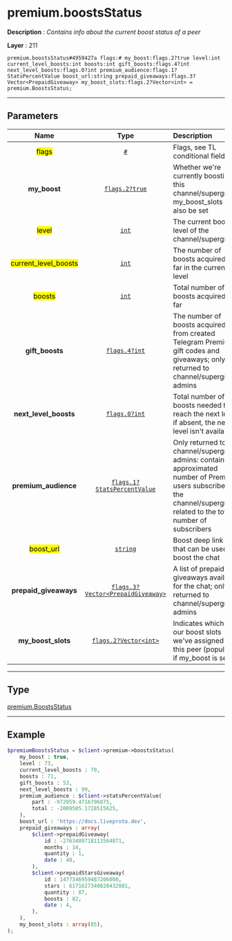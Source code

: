 # premium.boostsStatus

**Description** : *Contains info about the current boost status of a peer*

**Layer** : 211

```tl
premium.boostsStatus#4959427a flags:# my_boost:flags.2?true level:int current_level_boosts:int boosts:int gift_boosts:flags.4?int next_level_boosts:flags.0?int premium_audience:flags.1?StatsPercentValue boost_url:string prepaid_giveaways:flags.3?Vector<PrepaidGiveaway> my_boost_slots:flags.2?Vector<int> = premium.BoostsStatus;
```

---

## Parameters

| Name | Type | Description |
| :---: | :---: | :--- |
| <mark>flags</mark> | [`#`](type/#) | Flags, see TL conditional fields |
| **my_boost** | [`flags.2?true`](type/true) | Whether we're currently boosting this channel/supergroup, my_boost_slots will also be set |
| <mark>level</mark> | [`int`](type/int) | The current boost level of the channel/supergroup |
| <mark>current_level_boosts</mark> | [`int`](type/int) | The number of boosts acquired so far in the current level |
| <mark>boosts</mark> | [`int`](type/int) | Total number of boosts acquired so far |
| **gift_boosts** | [`flags.4?int`](type/int) | The number of boosts acquired from created Telegram Premium gift codes and giveaways; only returned to channel/supergroup admins |
| **next_level_boosts** | [`flags.0?int`](type/int) | Total number of boosts needed to reach the next level; if absent, the next level isn't available |
| **premium_audience** | [`flags.1?StatsPercentValue`](type/StatsPercentValue) | Only returned to channel/supergroup admins: contains the approximated number of Premium users subscribed to the channel/supergroup, related to the total number of subscribers |
| <mark>boost_url</mark> | [`string`](type/string) | Boost deep link » that can be used to boost the chat |
| **prepaid_giveaways** | [`flags.3?Vector<PrepaidGiveaway>`](type/PrepaidGiveaway) | A list of prepaid giveaways available for the chat; only returned to channel/supergroup admins |
| **my_boost_slots** | [`flags.2?Vector<int>`](type/int) | Indicates which of our boost slots we've assigned to this peer (populated if my_boost is set) |

---

## Type

[premium.BoostsStatus](type/premium.BoostsStatus)

---

## Example

```php
$premiumBoostsStatus = $client->premium->boostsStatus(
	my_boost : true,
	level : 73,
	current_level_boosts : 70,
	boosts : 71,
	gift_boosts : 53,
	next_level_boosts : 99,
	premium_audience : $client->statsPercentValue(
		part : -972059.4716796875,
		total : -2009505.1728515625,
	),
	boost_url : 'https://docs.liveproto.dev',
	prepaid_giveaways : array(
		$client->prepaidGiveaway(
			id : -2763409718113564871,
			months : 14,
			quantity : 1,
			date : 48,
		),
		$client->prepaidStarsGiveaway(
			id : 1477346959487206008,
			stars : 6171627340820432801,
			quantity : 87,
			boosts : 82,
			date : 4,
		),
	),
	my_boost_slots : array(85),
);
```
